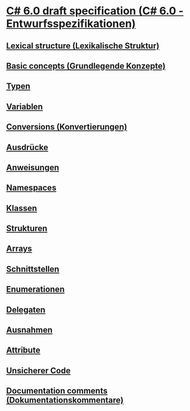 # [C# 6.0 draft specification (C# 6.0 - Entwurfsspezifikationen)](index.md)
## [Lexical structure (Lexikalische Struktur)](../../../../_csharplang/spec/lexical-structure.md)
## [Basic concepts (Grundlegende Konzepte)](../../../../_csharplang/spec/basic-concepts.md)
## [Typen](../../../../_csharplang/spec/types.md)
## [Variablen](../../../../_csharplang/spec/variables.md)
## [Conversions (Konvertierungen)](../../../../_csharplang/spec/conversions.md)
## [Ausdrücke](../../../../_csharplang/spec/expressions.md)
## [Anweisungen](../../../../_csharplang/spec/statements.md)
## [Namespaces](../../../../_csharplang/spec/namespaces.md)
## [Klassen](../../../../_csharplang/spec/classes.md)
## [Strukturen](../../../../_csharplang/spec/structs.md)
## [Arrays](../../../../_csharplang/spec/arrays.md)
## [Schnittstellen](../../../../_csharplang/spec/interfaces.md)
## [Enumerationen](../../../../_csharplang/spec/enums.md)
## [Delegaten](../../../../_csharplang/spec/delegates.md)
## [Ausnahmen](../../../../_csharplang/spec/exceptions.md)
## [Attribute](../../../../_csharplang/spec/attributes.md)
## [Unsicherer Code](../../../../_csharplang/spec/unsafe-code.md)
## [Documentation comments (Dokumentationskommentare)](../../../../_csharplang/spec/documentation-comments.md)
